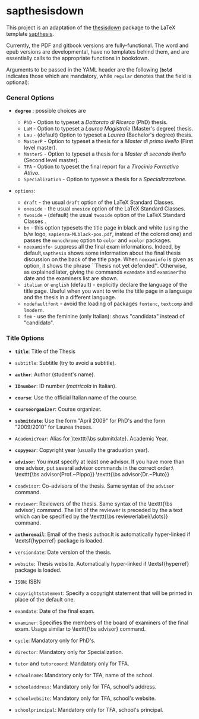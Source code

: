 # sapthesisdown

This project is an adaptation of the [thesisdown](https://github.com/ismayc/thesisdown) package to the LaTeX template [sapthesis](http://biccari.altervista.org/c/informatica/latex/sapthesis.php).

Currently, the PDF and gitbook versions are fully-functional.  The word and epub versions are developmental, have no templates behind them, and are essentially calls to the appropriate functions in bookdown.

Arguments to be passed in the YAML header are the following (**`bold`** indicates those which are mandatory, while `regular` denotes that the field is optional):

### General Options

* **`degree`** : possible choices are
    + `PhD` - Option to typeset a *Dottorato di Ricerca* (PhD) thesis.
    + `LaM` - Option to typeset a *Laurea Magistrale* (Master's degree) thesis.
    + `Lau` - (default) Option to typeset a *Laurea* (Bachelor's degree) thesis.
    + `MasterP` - Option to typeset a thesis for a *Master di primo livello* (First level master).
    + `MasterS` - Option to typeset a thesis for a *Master di secondo livello* (Second level master).
    + `TFA` - Option to typeset the final report for a *Tirocinio Formativo Attivo*.
    + `Specialization` - Option to typeset a thesis for a *Specializzazione*.

* `options`:
    + `draft` - the usual `draft` option of the LaTeX Standard Classes.
    + `oneside` - the usual `oneside` option of the LaTeX Standard Classes.
    + `twoside` - (default) the usual `twoside` option of the LaTeX Standard Classes .
    + `bn` - this option typesets the title page in black and white (using the b/w logo, `sapienza-MLblack-pos.pdf`, instead of the colored one) and passes the `monochrome` option to `color` and 
`xcolor` packages.
    + `noexaminfo`- suppress all the final exam informations. Indeed, by default,`sapthesis` shows some information about the final thesis discussion on the back of the title page. When `noexaminfo` is given as option, it shows the phrase ``Thesis not yet defended''. Otherwise, as explained later, giving the commands 
`examdate` and `examiner`the date and
the examiners list are shown.
    + `italian` or `english` (default) - explicitly declare the language of 
the title page. Useful when you want to write the title page in a language 
and the thesis in a different language.
    + `nodefaultfont` - avoid the loading of packages `fontenc`, `textcomp` and `lmodern`.
    + `fem` - use the feminine (only Italian): shows "candidata" instead of "candidato".


### Title Options

* **`title`**: Title of the Thesis

* `subtitle`: Subtitle (try to avoid a subtitle).

* **`author`**: Author (student's name).

* **`IDnumber`**: ID number (*matricola* in Italian).

* **`course`**: Use the official Italian name of the course.

* **`courseorganizer`**: Course organizer.

* **`submitdate`**: Use the form "April 2009" for PhD's and the form "2009/2010" for Laurea theses.

* `AcademicYear`: Alias for \texttt{\bs submitdate}. Academic Year.

* **`copyyear`**: Copyright year (usually the  graduation year). 

* **`advisor`**: You must specify at least one advisor.
If you have more than one advisor, put several advisor commands in the correct order:\\
\texttt{\bs advisor\{Prof.~Pippo\}} \texttt{\bs advisor\{Dr.~Pluto\}}

* `coadvisor`: Co-advisors of the thesis. Same syntax of the `advisor` command. 

* `reviewer`: Reviewers of the thesis. 
Same syntax of the \texttt{\bs advisor} command. The list of the reviewer is preceded by the a text which can be specified by the \texttt{\bs reviewerlabel\{\dots\}} command.

* **`authoremail`**: Email of the thesis author.It is automatically hyper-linked if \textsf{hyperref} package is loaded.

* `versiondate`: Date version of the thesis.

* `website`: Thesis website. Automatically 
hyper-linked if \textsf{hyperref} package is loaded.

* `ISBN`: ISBN

* `copyrightstatement`: Specify a copyright statement that will be printed in place of the default one.

* `examdate`: Date of the final exam.

* `examiner`: Specifies the members of the
board of examiners of the final exam. Usage similar to \texttt{\bs advisor} command. 

* `cycle`: Mandatory only for PhD's. 

* `director`: Mandatory only for Specialization.

* `tutor` and `tutorcoord`: Mandatory only for TFA.

* `schoolname`: Mandatory only for TFA, name of the school.

* `schooladdress`: Mandatory only for TFA, school's address.

* `schoolwebsite`: Mandatory only for TFA, school's website.

* `schoolprincipal`: Mandatory only for TFA, school's principal.

